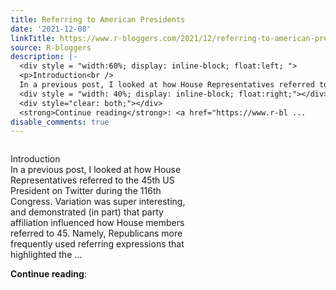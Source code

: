 ```yaml
---
title: Referring to American Presidents
date: '2021-12-08'
linkTitle: https://www.r-bloggers.com/2021/12/referring-to-american-presidents/
source: R-bloggers
description: |-
  <div style = "width:60%; display: inline-block; float:left; ">
  <p>Introduction<br />
  In a previous post, I looked at how House Representatives referred to the 45th US President on Twitter during the 116th Congress. Variation was super interesting, and demonstrated (in part) that party affiliation influenced how House members referred to 45. Namely, Republicans more frequently used referring expressions that highlighted the ...</p></div>
  <div style = "width: 40%; display: inline-block; float:right;"></div>
  <div style="clear: both;"></div>
  <strong>Continue reading</strong>: <a href="https://www.r-bl ...
disable_comments: true
---
```

<div style = "width:60%; display: inline-block; float:left; ">
<p>Introduction<br />
In a previous post, I looked at how House Representatives referred to the 45th US President on Twitter during the 116th Congress. Variation was super interesting, and demonstrated (in part) that party affiliation influenced how House members referred to 45. Namely, Republicans more frequently used referring expressions that highlighted the ...</p></div>
<div style = "width: 40%; display: inline-block; float:right;"></div>
<div style="clear: both;"></div>
<strong>Continue reading</strong>: <a href="https://www.r-bl ...